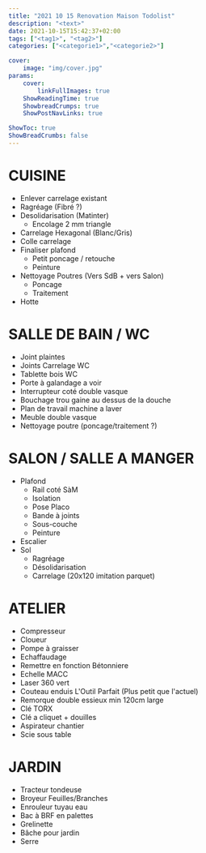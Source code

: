 ```yaml
---
title: "2021 10 15 Renovation Maison Todolist"
description: "<text>"
date: 2021-10-15T15:42:37+02:00
tags: ["<tag1>", "<tag2>"]
categories: ["<categorie1>","<categorie2>"]

cover:
    image: "img/cover.jpg"
params:
    cover:
        linkFullImages: true
    ShowReadingTime: true
    ShowbreadCrumps: true
    ShowPostNavLinks: true

ShowToc: true
ShowBreadCrumbs: false
---
```


# CUISINE

- Enlever carrelage existant
- Ragréage (Fibré ?)
- Desolidarisation (Matinter)
    - Encolage 2 mm triangle
- Carrelage Hexagonal (Blanc/Gris)
- Colle carrelage
- Finaliser plafond
    - Petit poncage / retouche
    - Peinture
- Nettoyage Poutres (Vers SdB + vers Salon)
    - Poncage
    - Traitement
- Hotte

# SALLE DE BAIN / WC

- Joint plaintes
- Joints Carrelage WC
- Tablette bois WC
- Porte à galandage a voir
- Interrupteur coté double vasque
- Bouchage trou gaine au dessus de la douche
- Plan de travail machine a laver
- Meuble double vasque
- Nettoyage poutre (poncage/traitement ?)

# SALON / SALLE A MANGER

- Plafond
    - Rail coté SàM
    - Isolation
    - Pose Placo
    - Bande à joints
    - Sous-couche
    - Peinture
- Escalier
- Sol
    - Ragréage
    - Désolidarisation
    - Carrelage (20x120 imitation parquet)

# ATELIER

- Compresseur
- Cloueur
- Pompe à graisser
- Echaffaudage
- Remettre en fonction Bétonniere
- Echelle MACC
- Laser 360 vert
- Couteau enduis L'Outil Parfait (Plus petit que l'actuel)
- Remorque double essieux min 120cm large
- Clé TORX
- Clé a cliquet + douilles
- Aspirateur chantier
- Scie sous table

# JARDIN

- Tracteur tondeuse
- Broyeur Feuilles/Branches
- Enrouleur tuyau eau
- Bac à BRF en palettes
- Grelinette
- Bâche pour jardin
- Serre